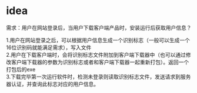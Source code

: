 # idea
需求：用户在网站登录后，当用户下载客户端产品时，安装运行后获取用户信息？

1.用户在网站登录之后，可以根据用户信息生成一个识别标志（一般可以生成一个16位识别码就能满足需求），写入文件<br/>
2.用户在下载客户端时，会将识别标志文件附加到客户端下载器中（也可以通过修改客户端下载器的参数为识别标志或者和客户端下载器一起重新打包）。返回一个打包后的exe<br/>
3.下载完毕第一次运行软件时，检测未登录则读取识别标志文件，发送请求到服务器认证，并查询此标志对应的用户信息。<br/>
